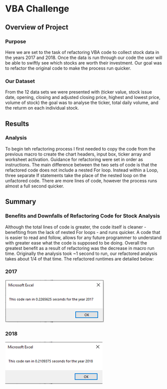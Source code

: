 # VBA Challenge
 
## Overview of Project

### Purpose

Here we are set to the task of refactoring VBA code to collect stock data in the years 2017 and 2018. Once the data is run through our code the user will be able to swiftly see which stocks are worth their investment. Our goal was to refactor the original code to make the process run quicker.

### Our Dataset

From the 12 data sets we were presented with (ticker value, stock issue date, opening, closing and adjusted closing price, highest and lowest price, volume of stock) the goal was to analyse the ticker, total daily volume, and the returm on each individual stock.

## Results

### Analysis

To begin teh refactoring process I first needed to copy the code from the previous macro to create the chart headers, input box, ticker array and worksheet activation. Guidance for refactoring were set in order as instructions. The main difference between the two sets of code is that the refactored code does not include a nested For loop. Instead within a Loop, three separate If statements take the place of the nested loop on the unfactored code. There are more lines of code, however the process runs almost a full second quicker.

## Summary

### Benefits and Downfalls of Refactoring Code for Stock Analysis

Although the total lines of code is greater, the code itself is cleaner - benefiting from the lack of nested For loops - and runs quicker. A code that is easier to read and follow, allows for any future programmer to understand with greater ease what the code is supposed to be doing. Overall the greatest benefit as a result of refactoring was the decrease in macro run time. Originally the analysis took ~1 second to run, our refactored analysis takes about 1/4 of that time. The refactored runtimes are detailed below:



### 2017

![VBA_Challenge_2017.PNG](https://github.com/craig-clemens/VBA_Challenge/blob/main/Resources/VBA_Challenge_2017.PNG)

### 2018

![VBA_Challenge_2018.PNG](https://github.com/craig-clemens/VBA_Challenge/blob/main/Resources/VBA_Challenge_2018.PNG)
